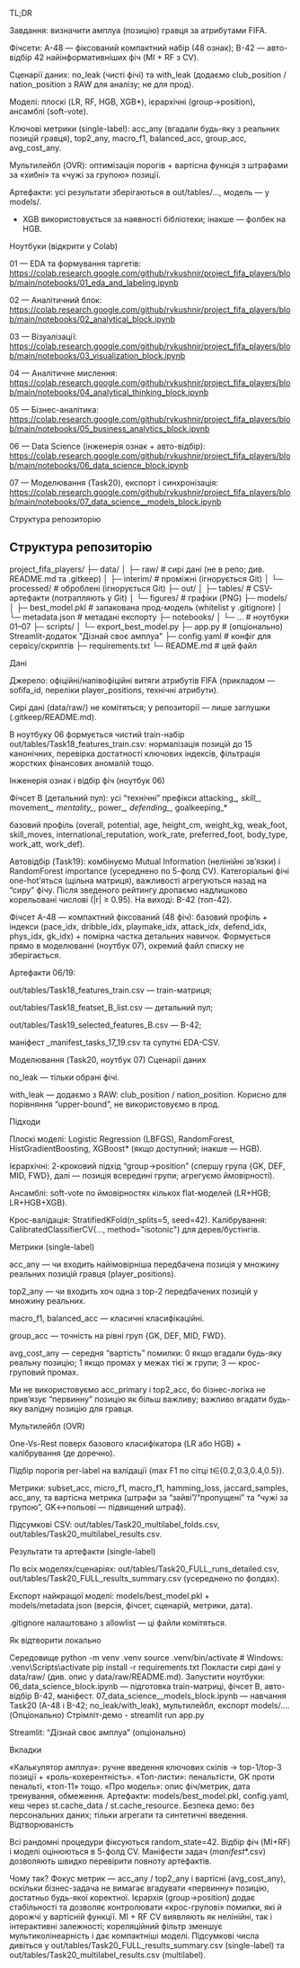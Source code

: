 TL;DR

Завдання: визначити амплуа (позицію) гравця за атрибутами FIFA.

Фічсети:
A-48 — фіксований компактний набір (48 ознак);
B-42 — авто-відбір 42 найінформативніших фіч (MI + RF з CV).

Сценарії даних: no_leak (чисті фічі) та with_leak (додаємо club_position / nation_position з RAW для аналізу; не для прод).

Моделі: плоскі (LR, RF, HGB, XGB*), ієрархічні (group→position), ансамблі (soft-vote).

Ключові метрики (single-label):
acc_any (вгадали будь-яку з реальних позицій гравця), top2_any, macro_f1, balanced_acc, group_acc, avg_cost_any.

Мультилейбл (OVR): оптимізація порогів + вартісна функція з штрафами за «хибні» та «чужі за групою» позиції.

Артефакти: усі результати зберігаються в out/tables/…, модель — у models/.

* XGB використовується за наявності бібліотеки; інакше — фолбек на HGB.

Ноутбуки (відкрити у Colab)

01 — EDA та формування таргетів:
https://colab.research.google.com/github/rvkushnir/project_fifa_players/blob/main/notebooks/01_eda_and_labeling.ipynb

02 — Аналітичний блок:
https://colab.research.google.com/github/rvkushnir/project_fifa_players/blob/main/notebooks/02_analytical_block.ipynb

03 — Візуалізації:
https://colab.research.google.com/github/rvkushnir/project_fifa_players/blob/main/notebooks/03_visualization_block.ipynb

04 — Аналітичне мислення:
https://colab.research.google.com/github/rvkushnir/project_fifa_players/blob/main/notebooks/04_analytical_thinking_block.ipynb

05 — Бізнес-аналітика:
https://colab.research.google.com/github/rvkushnir/project_fifa_players/blob/main/notebooks/05_business_analytics_block.ipynb

06 — Data Science (інженерія ознак + авто-відбір):
https://colab.research.google.com/github/rvkushnir/project_fifa_players/blob/main/notebooks/06_data_science_block.ipynb

07 — Моделювання (Task20), експорт і синхронізація:
https://colab.research.google.com/github/rvkushnir/project_fifa_players/blob/main/notebooks/07_data_science__models_block.ipynb

Структура репозиторію

## Структура репозиторію

project_fifa_players/
├─ data/
│  ├─ raw/                # сирі дані (не в репо; див. README.md та .gitkeep)
│  ├─ interim/            # проміжні (ігнорується Git)
│  └─ processed/          # оброблені (ігнорується Git)
├─ out/
│  ├─ tables/             # CSV-артефакти (потрапляють у Git)
│  └─ figures/            # графіки (PNG)
├─ models/
│  ├─ best_model.pkl      # запакована прод-модель (whitelist у .gitignore)
│  └─ metadata.json       # метадані експорту
├─ notebooks/
│  └─ ...                 # ноутбуки 01–07
├─ scripts/
│  └─ export_best_model.py
├─ app.py                 # (опціонально) Streamlit-додаток "Дізнай своє амплуа"
├─ config.yaml            # конфіг для сервісу/скриптів
├─ requirements.txt
└─ README.md              # цей файл

Дані

Джерело: офіційні/напівофіційні витяги атрибутів FIFA (прикладом — sofifa_id, переліки player_positions, технічні атрибути).

Сирі дані (data/raw/) не комітяться; у репозиторії — лише заглушки (.gitkeep/README.md).

В ноутбуку 06 формується чистий train-набір out/tables/Task18_features_train.csv:
нормалізація позицій до 15 канонічних, перевірка достатності ключових індексів, фільтрація жорстких фінансових аномалій тощо.

Інженерія ознак і відбір фіч (ноутбук 06)

Фічсет B (детальний пул): усі “технічні” префікси
attacking_*, skill_*, movement_*, mentality_*, power_*, defending_*, goalkeeping_*

базовий профіль (overall, potential, age, height_cm, weight_kg, weak_foot, skill_moves, international_reputation, work_rate, preferred_foot, body_type, work_att, work_def).

Автовідбір (Task19): комбінуємо Mutual Information (нелінійні зв’язки) і RandomForest importance (усереднено по 5-фолд CV).
Категоріальні фічі one-hot’яться (щільна матриця), важливості агрегуються назад на “сиру” фічу.
Після зведеного рейтингу дропаємо надлишково корельовані числові (|r| ≥ 0.95).
На виході: B-42 (топ-42).

Фічсет A-48 — компактний фіксований (48 фіч): базовий профіль + індекси (pace_idx, dribble_idx, playmake_idx, attack_idx, defend_idx, phys_idx, gk_idx) + помірна частка детальних навичок. Формується прямо в моделюванні (ноутбук 07), окремий файл списку не зберігається.

Артефакти 06/19:

out/tables/Task18_features_train.csv — train-матриця;

out/tables/Task18_featset_B_list.csv — детальний пул;

out/tables/Task19_selected_features_B.csv — B-42;

маніфест _manifest_tasks_17_19.csv та супутні EDA-CSV.

Моделювання (Task20, ноутбук 07)
Сценарії даних

no_leak — тільки обрані фічі.

with_leak — додаємо з RAW: club_position / nation_position.
Корисно для порівняння “upper-bound”, не використовуємо в прод.

Підходи

Плоскі моделі:
Logistic Regression (LBFGS), RandomForest, HistGradientBoosting, XGBoost* (якщо доступний; інакше — HGB).

Ієрархічні: 2-кроковий підхід “group→position”
(спершу група {GK, DEF, MID, FWD}, далі — позиція всередині групи; агрегуємо ймовірності).

Ансамблі: soft-vote по ймовірностях кількох flat-моделей (LR+HGB; LR+HGB+XGB).

Крос-валідація: StratifiedKFold(n_splits=5, seed=42).
Калібрування: CalibratedClassifierCV(..., method="isotonic") для дерев/бустінгів.

Метрики (single-label)

acc_any — чи входить найімовірніша передбачена позиція у множину реальних позицій гравця (player_positions).

top2_any — чи входить хоч одна з top-2 передбачених позицій у множину реальних.

macro_f1, balanced_acc — класичні класифікаційні.

group_acc — точність на рівні груп {GK, DEF, MID, FWD}.

avg_cost_any — середня “вартість” помилки:
0 якщо вгадали будь-яку реальну позицію; 1 якщо промах у межах тієї ж групи; 3 — крос-груповий промах.

Ми не використовуємо acc_primary і top2_acc, бо бізнес-логіка не прив’язує “первинну” позицію як більш важливу; важливо вгадати будь-яку валідну позицію для гравця.

Мультилейбл (OVR)

One-Vs-Rest поверх базового класифікатора (LR або HGB) + калібрування (де доречно).

Підбір порогів per-label на валідації (max F1 по сітці t∈{0.2,0.3,0.4,0.5}).

Метрики: subset_acc, micro_f1, macro_f1, hamming_loss, jaccard_samples, acc_any,
та вартісна метрика (штрафи за “зайві”/“пропущені” та “чужі за групою”, GK↔польові — підвищений штраф).

Підсумкові CSV: out/tables/Task20_multilabel_folds.csv, out/tables/Task20_multilabel_results.csv.

Результати та артефакти (single-label)

По всіх моделях/сценаріях:
out/tables/Task20_FULL_runs_detailed.csv,
out/tables/Task20_FULL_results_summary.csv (усереднено по фолдах).

Експорт найкращої моделі:
models/best_model.pkl + models/metadata.json (версія, фічсет, сценарій, метрики, дата).

.gitignore налаштовано з allowlist — ці файли комітяться.

Як відтворити локально

Середовище
python -m venv .venv
source .venv/bin/activate       # Windows: .venv\Scripts\activate
pip install -r requirements.txt
Покласти сирі дані у data/raw/ (див. опис у data/raw/README.md).
Запустити ноутбуки:
06_data_science_block.ipynb — підготовка train-матриці, фічсет B, авто-відбір B-42, маніфест.
07_data_science__models_block.ipynb — навчання Task20 (A-48 і B-42; no_leak/with_leak), мультилейбл, експорт models/….
(Опціонально) Стрімліт-демо - streamlit run app.py

Streamlit: “Дізнай своє амплуа” (опціонально)

Вкладки

«Калькулятор амплуа»: ручне введення ключових скілів → top-1/top-3 позиції + «роль-кохерентність».
«Топ-листи»: пенальтісти, GK проти пенальті, «топ-11» тощо.
«Про модель»: опис фіч/метрик, дата тренування, обмеження.
Артефакти: models/best_model.pkl, config.yaml, кеш через st.cache_data / st.cache_resource.
Безпека демо: без персональних даних; тільки агрегати та синтетичні введення.
Відтворюваність

Всі рандомні процедури фіксуються random_state=42.
Відбір фіч (MI+RF) і моделі оцінюються в 5-фолд CV.
Маніфести задач (_manifest_*.csv) дозволяють швидко перевірити повноту артефактів.

Чому так?
Фокус метрик — acc_any / top2_any і вартісні (avg_cost_any), оскільки бізнес-задача не вимагає вгадувати «первинну» позицію, достатньо будь-якої коректної.
Ієрархія (group→position) додає стабільності та дозволяє контролювати «крос-групові» помилки, які й дорожчі у вартісній функції.
MI + RF CV виявляють як нелінійні, так і інтерактивні залежності; кореляційний фільтр зменшує мультиколінеарність і дає компактніші моделі.
Підсумкові числа дивіться у out/tables/Task20_FULL_results_summary.csv (single-label) та out/tables/Task20_multilabel_results.csv (multilabel).
